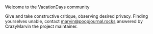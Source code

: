 Welcome to the VacationDays community

Give and take constructive critique, observing desired privacy.
Finding yourselves unable, contact marvin@poopjournal.rocks
answered by CrazyMarvin the project maintainer.
